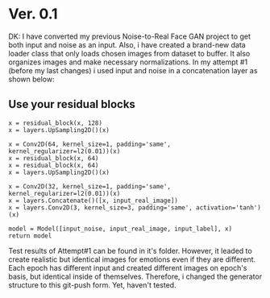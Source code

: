 # Ver. 0.1
DK: I have converted my previous Noise-to-Real Face GAN project to get both input and noise as an input. Also, i have created a brand-new data loader class that only loads chosen images from dataset to buffer. It also organizes images and make necessary normalizations.
In my attempt #1 (before my last changes) i used input and noise in a concatenation layer as shown below:
  ## Use your residual blocks
    x = residual_block(x, 128)
    x = layers.UpSampling2D()(x)
    
    x = Conv2D(64, kernel_size=1, padding='same', kernel_regularizer=l2(0.01))(x)
    x = residual_block(x, 64)
    x = residual_block(x, 64)
    x = layers.UpSampling2D()(x)
    
    x = Conv2D(32, kernel_size=1, padding='same', kernel_regularizer=l2(0.01))(x)
    x = layers.Concatenate()([x, input_real_image])
    x = layers.Conv2D(3, kernel_size=3, padding='same', activation='tanh')(x)
    
    model = Model([input_noise, input_real_image, input_label], x)
    return model

Test results of Attempt#1 can be found in it's folder. However, it leaded to create realistic but identical images for emotions even if they are different. Each epoch has different input and created different images on epoch's basis, but identical inside of themselves. Therefore, i changed the generator structure to this git-push form. Yet, haven't tested.
